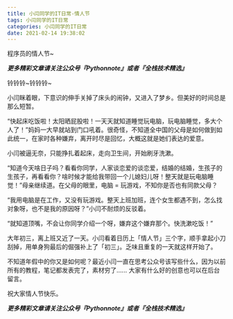 ```yaml
---
title: 小闫同学的IT日常-情人节
tags: 小闫同学的IT日常
categories: 小闫同学的IT日常
date: 2021-02-14 19:38:02
---
```


程序员的情人节~

<!--more-->

***更多精彩文章请关注公众号『Pythonnote』或者『全栈技术精选』***

铃铃铃~铃铃铃~

小闫眯着眼，下意识的伸手关掉了床头的闹钟，又进入了梦乡。但美好的时间总是那么短暂。

“快起床吃饭啦！太阳晒屁股啦！一天天就知道睡觉玩电脑，玩电脑睡觉，多大个人了！”妈妈一大早就站到门口吼着。很奇怪，不知道全中国的父母是如何做到如此统一，在家时各种嫌弃，离开时尽是回忆，大概这就是她们表达的爱意。

小闫被逼无奈，只能挣扎着起床，走向卫生间，开始刷牙洗漱。

“知道今天啥日子吗？看看你同学，人家谈恋爱的谈恋爱，结婚的结婚，生孩子的生孩子，再看看你？啥时候才能给我带回一个儿媳妇儿呀！整天就是玩电脑睡觉！”母亲继续道。在父母的眼里，电脑 = 玩游戏，不知你是否也有同款父母？

“我用电脑是在工作，又没有玩游戏。整天上班加班，连个女生都遇不到，怎么找对象呀，也不是我的原因呀？”小闫不耐烦的反驳着。

“就知道顶嘴，不会让你同学介绍一个呀，嫌弃这个嫌弃那个。快洗漱吃饭！”

大年初三，离上班又近了一天。小闫看着日历上「情人节」三个字，顺手拿起小刀刮掉，用单身狗最后的倔强补上了「初三」。乏味且重复的一天就这样开始了。

不知道年假中的你又是如何呢？最近小闫一直在思考公众号该写些什么，因为以前所有的教程，笔记都发表完了，素材穷了...... 大家有什么好的创意也可以在后台留言。

祝大家情人节快乐。

***更多精彩文章请关注公众号『Pythonnote』或者『全栈技术精选』***